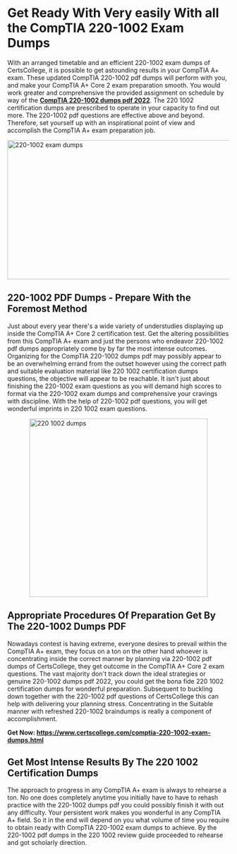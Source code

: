 <h1><strong>Get Ready With Very easily With all the CompTIA 220-1002 Exam Dumps&nbsp;</strong></h1>
<p><span style="font-weight: 400;">With an arranged timetable and an efficient  220-1002 exam dumps of CertsCollege, it is possible to get astounding results in your CompTIA A+ exam. These updated CompTIA 220-1002 pdf dumps will perform with you, and make your CompTIA A+ Core 2 exam preparation smooth. You would work greater and comprehensive the provided assignment on schedule by way of the <strong><a href="https://www.certscollege.com/comptia-220-1002-exam-dumps.html">CompTIA 220-1002 dumps pdf 2022</a></strong>. The 220 1002 certification dumps are prescribed to operate in your capacity to find out more. The  220-1002 pdf questions are effective above and beyond. Therefore, set yourself up with an inspirational point of view and accomplish the CompTIA A+ exam preparation job.&nbsp;</span></p>
<p><span style="font-weight: 400;"><img style="display: block; margin-left: auto; margin-right: auto;" src="https://i.ibb.co/CPDK3ps/Yellow-and-Blue-Initiative-Blog-Banner.png" alt="220-1002 exam dumps" width="559" height="315" /></span></p>
<h2><strong>220-1002 PDF Dumps - Prepare With the Foremost Method</strong></h2>
<p><span style="font-weight: 400;">Just about every year there's a wide variety of understudies displaying up inside the CompTIA A+ Core 2 certification test. Get the altering possibilities from this CompTIA A+ exam and just the persons who endeavor 220-1002 pdf dumps appropriately come by by far the most intense outcomes. Organizing for the CompTIA 220-1002 dumps pdf may possibly appear to be an overwhelming errand from the outset however using the correct path and suitable evaluation material like 220 1002 certification dumps questions, the objective will appear to be reachable. It isn't just about finishing the 220-1002 exam questions as you will demand high scores to format via the 220-1002 exam dumps and comprehensive your cravings with discipline. With the help of 220-1002 pdf questions, you will get wonderful imprints in 220 1002 exam questions.</span></p>
<p><span style="font-weight: 400;"><a href="https://tinyurl.com/y9hqjb3b"><img style="display: block; margin-left: auto; margin-right: auto;" src="https://i.ibb.co/9tMrhdY/Teacher-Appreciation-Invitation.png" alt="220 1002 dumps " width="404" height="404" /></a></span></p>
<h2><strong>Appropriate Procedures Of Preparation Get By The 220-1002 Dumps PDF</strong></h2>
<p><span style="font-weight: 400;">Nowadays contest is having extreme, everyone desires to prevail within the CompTIA A+ exam, they focus on a ton on the other hand whoever is concentrating inside the correct manner by planning via 220-1002 pdf dumps of CertsCollege, they get outcome in the CompTIA A+ Core 2 exam questions. The vast majority don't track down the ideal strategies or genuine 220-1002 dumps pdf 2022, you could get the bona fide 220 1002 certification dumps for wonderful preparation. Subsequent to buckling down together with the  220-1002 pdf questions of CertsCollege this can help with delivering your planning stress. Concentrating in the Suitable manner with refreshed 220-1002 braindumps is really a component of accomplishment.</span></p>
<p><span style="font-weight: 400;"><strong>Get Now: <a href="https://www.certscollege.com/comptia-220-1002-exam-dumps.html">https://www.certscollege.com/comptia-220-1002-exam-dumps.html</a></strong></span></p>
<h2><strong>Get Most Intense Results By The 220 1002 Certification Dumps</strong></h2>
<p><span style="font-weight: 400;">The approach to progress in any CompTIA A+ exam is always to rehearse a ton. No one does completely anytime you initially have to have to rehash practice with the 220-1002 dumps pdf you could possibly finish it with out any difficulty. Your persistent work makes you wonderful in any CompTIA A+ field. So it in the end will depend on you what volume of time you require to obtain ready with CompTIA 220-1002 exam dumps to achieve. By the 220-1002 pdf dumps in the 220 1002 review guide proceeded to rehearse and got scholarly direction.</span></p>
